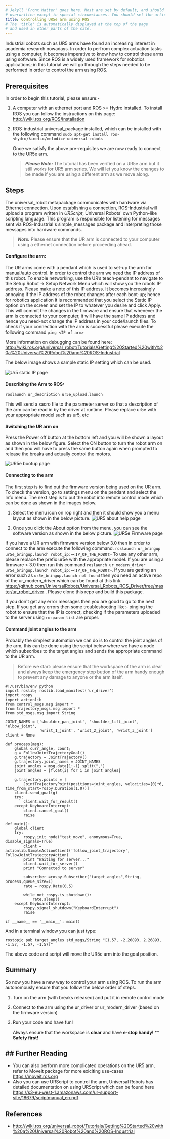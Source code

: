```yaml
---
# Jekyll 'Front Matter' goes here. Most are set by default, and should NOT be
# overwritten except in special circumstances. You should set the article's title:
title: Controlling UR5e arm using ROS
# The 'title' is automatically displayed at the top of the page
# and used in other parts of the site.
---
```


Industrial cobots such as UR5 arms have found an increasing interest in academia research nowadays. In order to perfrom complex actuation tasks using a computer, it becomes imperative to know how to control these arms using software. Since ROS is a widely used framework for robotics applications; in this tutorial we will go through the steps needed to be performed in order to control the arm using ROS.

## Prerequisites

In order to begin this tutorial, please ensure:-

1. A computer with an ethernet port and ROS >= Hydro installed. To install ROS you can follow the instructions on this page: http://wiki.ros.org/ROS/Installation

2. ROS-industrial universal\_package installed, which can be installed with the following command `sudo apt-get install ros-<hydro/kinetic/melodic>-universal-robots`
   
   Once we satisfy the above pre-requisites we are now ready to connect to the UR5e arm.
   
   > **_Please Note:_** The tutorial has been verified on a UR5e arm but it  still works for UR5 arm series. We will let you know the changes to be made if you are using a different arm as we move along.

## Steps

The universal_robot metapackage communicates with hardware via Ethernet connection. Upon establishing a connection, ROS-Industrial will upload a program written in *URScript*, Universal Robots' own Python-like scripting language. This program is responsible for listening for messages sent via ROS-Industrial's simple_messages package and interpreting those messages into hardware commands.

> ***Note:*** Please ensure that the UR arm is connected to your computer using a ethernet connection before proceeding ahead.

#### Configure the arm:

The UR arms come with a pendant which is used to set-up the arm for manual/auto control. In order to control the arm we need the IP address of this robot. To enable networking, use the UR’s teach-pendant to navigate to the Setup Robot -> Setup Network Menu which will show you the robots IP address. Please make a note of this IP address. It becomes increasingly annoying if the IP address of the robot changes after each boot-up; hence for robotics application it is recommended that you select the Static IP option on the screen and set the IP to whatever you desire and click Apply. This will commit the changes in the firmware and ensure that whenever the arm is connected to your computer, it will have the same IP address and hence you need-not change the IP address in your code/launch files. To check if your connection with the arm is successful please execute the following command `ping <IP of arm>`

More information on debugging can be found here: http://wiki.ros.org/universal_robot/Tutorials/Getting%20Started%20with%20a%20Universal%20Robot%20and%20ROS-Industrial

The below image shows a sample static IP setting which can be used.

![Ur5 static IP page](/Users/akshitgandhi/Documents/roboticsknowledgebase.github.io/wiki/actuation/assets/UR5e_static_ip.JPG)



#### Describing the Arm to ROS:

`roslaunch ur_description ur5e_upload.launch`

This will send a xacro file to the parameter server so that a description of the arm can be read in by the driver at runtime. Please replace ur5e with your appropriate model such as ur5, etc



#### Switching the UR arm on

Press the Power off button at the bottom left and you will be shown a layout as shown in the below figure. Select the ON button to turn the robot arm on and then you will have to press the same button again when prompted to release the breaks and actually control the motors.

![UR5e bootup page](/Users/akshitgandhi/Documents/roboticsknowledgebase.github.io/wiki/actuation/assets/UR5e_bootup.JPG)

#### 

#### Connecting to the arm

The first step is to find out the firmware version being used on the UR arm. To check the version, go to settings menu on the pendant and select the Info menu. The next step is to put the robot into remote control mode which can be done as shown in the images below.

1. Select the menu icon on rop right and then it should show you a menu layout as shown in the below picture.  ![UR5 about help page](/Users/akshitgandhi/Documents/roboticsknowledgebase.github.io/wiki/actuation/assets/UR5e_about_button.jpg)

2. Once you click the About option from the menu, you can see the software version as shown in the below picture. ![UR5e Firmware page](/Users/akshitgandhi/Documents/roboticsknowledgebase.github.io/wiki/actuation/assets/UR5e_about_page.jpg)



If you have a UR arm with firmware version below 3.0 then in order to connect to the arm execute the following command. `roslaunch ur_bringup ur5e_bringup.launch robot_ip:=<IP_OF_THE_ROBOT>` To use any other arm, please replace the prefix ur5e with the appropriate model. If you are using a firmware > 3.0 then run this command `roslaunch ur_modern_driver ur5e_bringup.launch robot_ip:=<IP_OF_THE_ROBOT>`. If you are getting an error such as `ur5e_bringup.launch not found` then you need an active repo of the ur\_modern\_driver which can be found at this link. https://github.com/UniversalRobots/Universal_Robots_ROS_Driver/tree/master/ur_robot_driver . Please clone this repo and build this package.

If you don't get any error messages then you are good to go to the next step. If you get any errors then some troubleshooting like:- pinging the robot to ensure that the IP is correct, checking if the parameters uploaded to the server using `rosparam list` are proper.



#### Command joint angles to the arm

Probably the simplest automation we can do is to control the joint angles of the arm, this can be done using the script below where we have a node which subscribes to the target angles and sends the appropriate command to the UR arm.

> Before we start: please ensure that the workspace of the arm is clear and always keep the emergency stop button of the arm handy enough to prevent any damage to anyone or the arm itself.

```
#!/usr/bin/env python
import roslib; roslib.load_manifest('ur_driver')
import rospy
import actionlib
from control_msgs.msg import *
from trajectory_msgs.msg import *
from std_msgs.msg import String

JOINT_NAMES = ['shoulder_pan_joint', 'shoulder_lift_joint', 'elbow_joint',
			   'wrist_1_joint', 'wrist_2_joint', 'wrist_3_joint']
client = None

def process(msg):
	global curr_angle, count;
	g = FollowJointTrajectoryGoal()
	g.trajectory = JointTrajectory()
	g.trajectory.joint_names = JOINT_NAMES
	joint_angles = msg.data[1:-1].split(",")
	joint_angles = [float(i) for i in joint_angles]
	
	g.trajectory.points = [
		JointTrajectoryPoint(positions=joint_angles, velocities=[0]*6, time_from_start=rospy.Duration(1.0))]
	client.send_goal(g)
	try:
		client.wait_for_result()
	except KeyboardInterrupt:
		client.cancel_goal()
		raise

def main():
	global client
	try:
		rospy.init_node("test_move", anonymous=True, disable_signals=True)
		client = actionlib.SimpleActionClient('follow_joint_trajectory', FollowJointTrajectoryAction)
		print "Waiting for server..."
		client.wait_for_server()
		print "Connected to server"

		subscriber =rospy.Subscriber("target_angles",String, process,queue_size=1)
		rate = rospy.Rate(0.5)
	
		while not rospy.is_shutdown():
			rate.sleep()
	except KeyboardInterrupt:
		rospy.signal_shutdown("KeyboardInterrupt")
		raise

if __name__ == '__main__': main()

```

And in a terminal window you can just type:

```
rostopic pub target_angles std_msgs/String "[1.57, -2.26893, 2.26893, -1.57, -1.57, -1.57]"
```

The above code and script will move the UR5e arm into the goal position.

## Summary

So now you have a new way to control your arm using ROS. To run the arm autonomously ensure that you follow the below order of steps.

1. Turn on the arm (with breaks released) and put it in remote control mode

2. Connect to the arm using the ur\_driver or ur\_modern\_driver (based on the firmware version)

3. Run your code and have fun!
   
   Always ensure that the workspace is **clear** and have **e-stop handy!** **  **Safety first!**

## ## Further Reading

- You can also perform more complicated operations on the UR5 arm, refer to MoveIt package for more exiciting use-cases https://moveit.ros.org
- Also you can use URScript to control the arm, Universal Robots has detailed documentation on using URScript which can be found here https://s3-eu-west-1.amazonaws.com/ur-support-site/18679/scriptmanual_en.pdf

## References

- http://wiki.ros.org/universal_robot/Tutorials/Getting%20Started%20with%20a%20Universal%20Robot%20and%20ROS-Industrial

